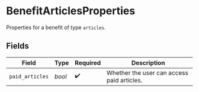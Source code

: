 # BenefitArticlesProperties

Properties for a benefit of type `articles`.


## Fields

| Field                                      | Type                                       | Required                                   | Description                                |
| ------------------------------------------ | ------------------------------------------ | ------------------------------------------ | ------------------------------------------ |
| `paid_articles`                            | *bool*                                     | :heavy_check_mark:                         | Whether the user can access paid articles. |